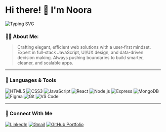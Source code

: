 # Hi there! 👋 I'm Noora

<img src="https://readme-typing-svg.herokuapp.com?font=Fira+Code&pause=1000&color=F7A72D&width=435&lines=Software+Engineer;Full-Stack+Developer;UX%2FUI+Designer;Data+Analyst;Always+learning+something+new!" alt="Typing SVG" />

### 👩‍💻 About Me:

> Crafting elegant, efficient web solutions with a user-first mindset. Expert in full-stack JavaScript, UI/UX design, and data-driven decision making. Always pushing boundaries to build smarter, cleaner, and scalable apps.

---

### 🧰 Languages & Tools

![HTML5](https://img.shields.io/badge/-HTML5-E34F26?style=flat&logo=html5&logoColor=white)
![CSS3](https://img.shields.io/badge/-CSS3-1572B6?style=flat&logo=css3)
![JavaScript](https://img.shields.io/badge/-JavaScript-F7DF1E?style=flat&logo=javascript&logoColor=000)
![React](https://img.shields.io/badge/-React-61DAFB?style=flat&logo=react&logoColor=000)
![Node.js](https://img.shields.io/badge/-Node.js-339933?style=flat&logo=nodedotjs&logoColor=white)
![Express](https://img.shields.io/badge/-Express-000000?style=flat&logo=express&logoColor=white)
![MongoDB](https://img.shields.io/badge/-MongoDB-47A248?style=flat&logo=mongodb&logoColor=white)
![Figma](https://img.shields.io/badge/-Figma-F24E1E?style=flat&logo=figma&logoColor=white)
![Git](https://img.shields.io/badge/-Git-F05032?style=flat&logo=git&logoColor=white)
![VS Code](https://img.shields.io/badge/-VSCode-007ACC?style=flat&logo=visual-studio-code)

---

### 🔗 Connect With Me

[![LinkedIn](https://img.shields.io/badge/-LinkedIn-0077B5?style=for-the-badge&logo=linkedin&logoColor=white)](https://www.linkedin.com/in/noora-alblawi)
[![Gmail](https://img.shields.io/badge/-Email-D14836?style=for-the-badge&logo=gmail&logoColor=white)](mailto:nooraalblwe@gmail.com)
[![GitHub Portfolio](https://img.shields.io/badge/-My%20Portfolio-24292E?style=for-the-badge&logo=github&logoColor=white)](https://nooradev.github.io/portfolio/)
